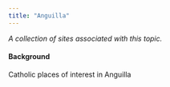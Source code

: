 ```yaml
---
title: "Anguilla"
---
```



*A collection of sites associated with this topic.*

#### Background

Catholic places of interest in Anguilla


